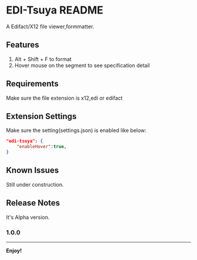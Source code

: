 # EDI-Tsuya README

A Edifact/X12 file viewer,formmatter.

## Features

1) Alt + Shift + F to format
2) Hover mouse on the segment to see specification detail

## Requirements

Make sure the file extension is x12,edi or edifact

## Extension Settings

Make sure the setting(settings.json) is enabled like below:
```json
"edi-tsuya": {
    "enableHover":true,
}

```

## Known Issues

Still under construction.

## Release Notes

It's Alpha version.

### 1.0.0

---

**Enjoy!**
